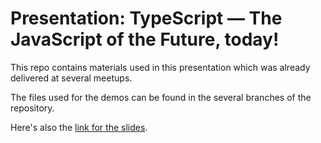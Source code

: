 Presentation: TypeScript &mdash; The JavaScript of the Future, today!
=====================================================================

This repo contains materials used in this presentation which was already
delivered at several meetups.

The files used for the demos can be found in the several branches of the
repository.

Here's also the [link for the slides][slides].

  [slides]: https://drive.google.com/open?id=1gccs_DWK2GcthChMgldLEy_FVqsKfFtb49oqXOrnVk0
